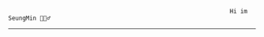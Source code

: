                                                                   Hi im SeungMin 🙋🏻‍♂️

-----------------------------------------------------------------------------------------------------------------------------------------------------------------------------------

